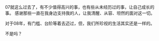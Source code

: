 <html><body><p>07就这么过去了，有不少值得高兴的事，也有些从未经历过的事，让自己成长的事。  感谢那些一直在我身边支持我的人，让我清醒、从容、坦然的面对这一切。</p>
<p>对于08年，有门槛、台阶等着去迈过，但，我们所珍视的生活其实还是一样的。</p>
<p>不是吗？</p></body></html>